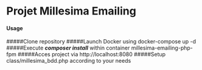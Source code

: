 # Projet Millesima Emailing
#### Usage
#####Clone repository
#####Launch Docker using docker-compose up -d
#####Execute _**composer install**_ within container millesima-emailing-php-fpm
#####Acces project via http://localhost:8080
#####Setup class/millesima_bdd.php according to your needs
